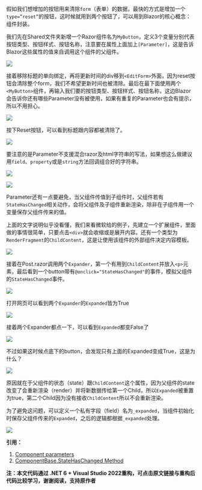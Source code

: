 假如我们想增加的按钮用来清除`form`（表单）的数据，最快的方式是增加一个`type=”reset”`的按钮，这时候就用到两个按钮了，可以用到Blazor的核心概念：组件封装。

我们先在Shared文件夹新增一个Razor组件名为`MyButton`，定义3个变量分别代表按钮类型、按钮样式、按钮名称，注意要在属性上面加上`[Parameter]`，这是告诉Blazor这些属性的值来自调用这个组件的父组件。

![](https://img1.dotnet9.com/2021/12/1501.png)

接着移除标题的单向绑定，再将更新时间的div移到`<EditForm>`外面，因为reset按钮会清除整个form，我们不希望更新时间也被清除。最后在最下面使用两个`<MyButton>`组件，再输入我们要的按钮类型、按钮样式、按钮名称，这边Blazor会告诉你还有哪些Parameter没有被使用，如果有重复的Parameter也会有提示，所以不用担心。

![](https://img1.dotnet9.com/2021/12/1502.png)

按下Reset按钮，可以看到标题跟内容都被清除了。

![](https://img1.dotnet9.com/2021/12/1503.gif)

要注意的是Parameter不支援混合razor及html字符串的写法，如果想这么做建议用`field`、`property`或是`string`方法回调组合好的字符串。

![](https://img1.dotnet9.com/2021/12/1504.png)

![](https://img1.dotnet9.com/2021/12/1505.png)

Parameter还有一点要避免，当父组件传值到子组件时，父组件若有`StateHasChanged`相关动作，会将父组件及子组件重新渲染，除非在子组件用一个变量保存父组件传来的值。

上面的文字说明似乎没看懂，我们来看微软给的例子，先建立一个扩展组件，里面做的事情很简单，只要点击`<div>`就会收缩或是展开内容。还有一个类型为`RenderFragment`的`ChildContent`，这是让使用该组件的外部组件决定内容模板。

![](https://img1.dotnet9.com/2021/12/1506.png)

接着在Post.razor调用两个`Expander`，第一个有用到`ChildContent`并放入`<p>`元素，最后看到一个button带有`@onclick="StateHasChanged"`的事件，模拟父组件的`StateHasChanged`事件。

![](https://img1.dotnet9.com/2021/12/1507.png)

打开网页可以看到两个`Expander`的`Expanded`皆为True

![](https://img1.dotnet9.com/2021/12/1508.png)

接着两个Expander都点一下，可以看到`Expanded`都变False了

![](https://img1.dotnet9.com/2021/12/1509.gif)

不过如果这时候点底下的button，会发现只有上面的Expanded变成True，这是为什么？

![](https://img1.dotnet9.com/2021/12/1510.gif)

原因就在于父组件的状态（state）跟`ChildContent`这个属性，因为父组件的state改变了会重新渲染（render）并将新数据传给第一个Child，所以`Expanded`被重置为true，第二个Child因为没有接收`ChildContent`所以不会重新渲染。

为了避免这问题，可以定义一个私有字段（field）名为`_expanded`，当组件初始化时保存父组件传来的`Expanded`，之后的逻辑都根据`_expanded`处理。

![](https://img1.dotnet9.com/2021/12/1511.png)

**引用：**

1. [Component parameters](https://docs.microsoft.com/en-us/aspnet/core/blazor/components/?view=aspnetcore-5.0#component-parameters-1)
2. [ComponentBase.StateHasChanged Method](https://docs.microsoft.com/en-us/dotnet/api/microsoft.aspnetcore.components.componentbase.statehaschanged?view=aspnetcore-5.0)

**注：本文代码通过 .NET 6 + Visual Studio 2022重构，可点击原文链接与重构后代码比较学习，谢谢阅读，支持原作者**